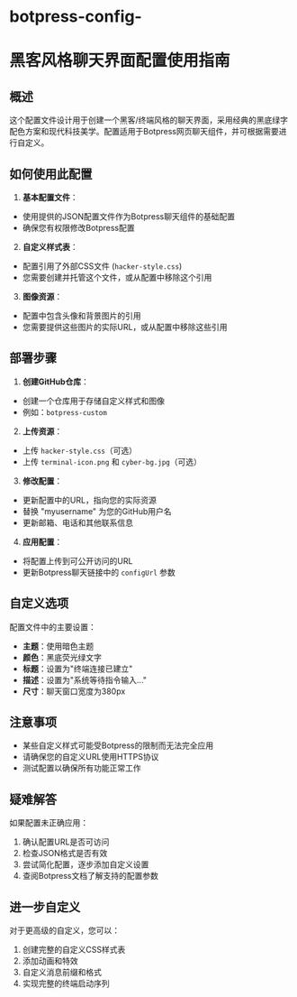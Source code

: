# botpress-config-
# 黑客风格聊天界面配置使用指南

## 概述

这个配置文件设计用于创建一个黑客/终端风格的聊天界面，采用经典的黑底绿字配色方案和现代科技美学。配置适用于Botpress网页聊天组件，并可根据需要进行自定义。

## 如何使用此配置

1. **基本配置文件**：
  - 使用提供的JSON配置文件作为Botpress聊天组件的基础配置
  - 确保您有权限修改Botpress配置

2. **自定义样式表**：
  - 配置引用了外部CSS文件 (`hacker-style.css`)
  - 您需要创建并托管这个文件，或从配置中移除这个引用

3. **图像资源**：
  - 配置中包含头像和背景图片的引用
  - 您需要提供这些图片的实际URL，或从配置中移除这些引用

## 部署步骤

1. **创建GitHub仓库**：
  - 创建一个仓库用于存储自定义样式和图像
  - 例如：`botpress-custom`

2. **上传资源**：
  - 上传 `hacker-style.css`（可选）
  - 上传 `terminal-icon.png` 和 `cyber-bg.jpg`（可选）

3. **修改配置**：
  - 更新配置中的URL，指向您的实际资源
  - 替换 "myusername" 为您的GitHub用户名
  - 更新邮箱、电话和其他联系信息

4. **应用配置**：
  - 将配置上传到可公开访问的URL
  - 更新Botpress聊天链接中的 `configUrl` 参数

## 自定义选项

配置文件中的主要设置：

- **主题**：使用暗色主题
- **颜色**：黑底荧光绿文字
- **标题**：设置为"终端连接已建立"
- **描述**：设置为"系统等待指令输入..."
- **尺寸**：聊天窗口宽度为380px

## 注意事项

- 某些自定义样式可能受Botpress的限制而无法完全应用
- 请确保您的自定义URL使用HTTPS协议
- 测试配置以确保所有功能正常工作

## 疑难解答

如果配置未正确应用：
1. 确认配置URL是否可访问
2. 检查JSON格式是否有效
3. 尝试简化配置，逐步添加自定义设置
4. 查阅Botpress文档了解支持的配置参数

## 进一步自定义

对于更高级的自定义，您可以：
1. 创建完整的自定义CSS样式表
2. 添加动画和特效
3. 自定义消息前缀和格式
4. 实现完整的终端启动序列
